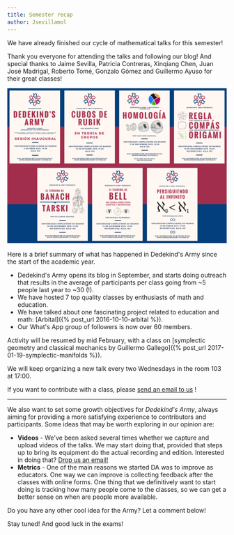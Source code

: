 ```yaml
---
title: Semester recap
author: Jsevillamol
---
```


We have already finished our cycle of mathematical talks for this semester!

Thank you everyone for attending the talks and following our blog! And special thanks to Jaime Sevilla, Patricia Contreras, Xinqiang Chen, Juan José Madrigal, Roberto Tomé, Gonzalo Gómez and Guillermo Ayuso for their great classes!

<img src="images/posters/collage2016.png" alt="Collage" style="width: 750px;"/>

Here is a brief summary of what has happened in Dedekind's Army since the start of the academic year.

* Dedekind's Army opens its blog in September, and starts doing outreach that results in the average of participants per class going from ~5 people last year to ~30 (!).
* We have hosted 7 top quality classes by enthusiasts of math and education.
* We have talked about one fascinating project related to education and math: [Arbital]({% post_url 2016-10-10-arbital %}).
* Our What's App group of followers is now over 60 members. 

Activity will be resumed by mid February, with a class on [symplectic geometry and classical mechanics by Guillermo Gallego]({% post_url 2017-01-19-symplectic-manifolds %}).

We will keep organizing a new talk every two Wednesdays in the room 103 at 17:00.

If you want to contribute with a class, please [send an email to us](mailto:dedekindsarmy@gmail.com) !

---------------

We also want to set some growth objectives for *Dedekind's Army*, always aiming for providing a more satisfying experience to contributors and participants. Some ideas that may be worth exploring in our opinion are:

* **Videos** - We've been asked several times whether we capture and upload videos of the talks. We may start doing that, provided that steps up to bring its equipment do the actual recording and edition. Interested in doing that? [Drop us an email!](mailto:dedekindsarmy@gmail.com)
* **Metrics** - One of the main reasons we started DA was to improve as educators. One way we can improve is collecting feedback after the classes with online forms. One thing that we definitively want to start doing is tracking how many people come to the classes, so we can get a better sense on when are people more available.

Do you have any other cool idea for the Army? Let a comment below!

Stay tuned! And good luck in the exams!

